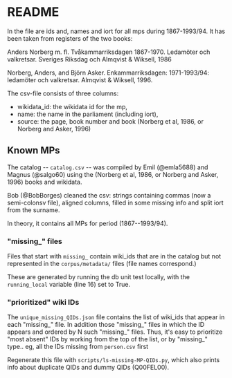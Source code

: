 README
======

In the file are ids and, names and iort for all mps during 1867-1993/94. It has been taken from registers of the two books:

Anders Norberg m. fl. Tvåkammarriksdagen 1867-1970. Ledamöter och valkretsar. Sveriges Riksdag och Almqvist & Wiksell, 1986

Norberg, Anders, and Björn Asker. Enkammarriksdagen: 1971-1993/94: ledamöter och valkretsar. Almqvist & Wiksell, 1996.

The csv-file consists of three columns: 
- wikidata_id: the wikidata id for the mp, 
- name: the name in the parliament (including iort), 
- source: the page, book number and book (Norberg et al, 1986, or Norberg and Asker, 1996)



 
## Known MPs
The catalog -- `catalog.csv` -- was compiled by Emil (@emla5688) and Magnus (@salgo60) using the  (Norberg et al, 1986, or Norberg and Asker, 1996) books and wikidata.

Bob (@BobBorges) cleaned the csv: strings containing commas (now a semi-colonsv file), aligned columns, filled in some missing info and split iort from the surname.

In theory, it contains all MPs for period (1867--1993/94).




### "missing_" files

Files that start with `missing_` contain wiki_ids that are in the catalog but not represented in the `corpus/metadata/` files (file names correspond.)

These are generated by running the db unit test locally, with the `running_local` variable (line 16) set to True.




### "prioritized" wiki IDs

The `unique_missing_QIDs.json` file contains the list of wiki_ids that appear in each "missing_" file. In addition those "missing_" files in which the ID appears and ordered by N such "missing_" files. Thus, it's easy to prioritize "most absent" IDs by working from the top of the list, or by "missing_" type.. eg, all the IDs missing from `person.csv` first

Regenerate this file with `scripts/ls-missing-MP-QIDs.py`, which also prints info about duplicate QIDs and dummy QIDs (Q00FEL00).
